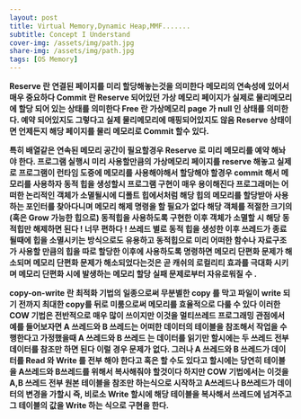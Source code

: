 ```yaml
---
layout: post
title: Virtual Memory,Dynamic Heap,MMF.......
subtitle: Concept I Understand
cover-img: /assets/img/path.jpg
share-img: /assets/img/path.jpg
tags: [OS Memory]
---
```


**Reserve 란 연결된 페이지를 미리 할당해놓는것을 의미한다 메모리의 연속성에 있어서 매우 중요하다
Commit 란 Reserve 되어있던 가상 메모리 페이지가 실제로 물리메모리에 할당 되어 있는 상태를 의미한다 
Free 란 가상메모리 page 가 null 인 상태를 의미한다. 예약 되어있지도 그렇다고 실제 물리메모리에 매핑되어있지도 않음
Reserve 상태이면 언제든지 해당 페이지를 물리 메모리로 Commit 할수 있다.**

**특히 배열같은 연속된 메모리 공간이 필요할경우 Reserve 로 미리 메모리를 예약 해놔야 한다.
프로그램 실행시 미리 사용할만큼의 가상메모리 페이지를 reserve 해놓고 실제로 프로그램이 런타임 도중에 
메모리를 사용해야해서 할당해야 할경우 commit 해서 메모리를 사용하자
동적 힙을 생성할시 프로그램 구현이 매우 용이해진다 프로그래머는 어떠한 논리적인 객체가 소멸될시에 디폴트 힙에서처럼 
해당 힙의 메모리를 할당받아 사용하는 포인터를 찾아다니며 메모리 해제 명령을 할 필요가 없다 해당 객체를 적절한 크기의 (혹은 Grow 가능한 힙으로) 
동적힙을 사용하도록 구현한 이후 객체가 소멸할 시 해당 동적힙만 해제하면 된다 ! 너무 편하다 ! 
쓰레드 별로 동적 힙을 생성한 이후 쓰레드가 종료될때에 힙을 소멸시키는 방식으로도 유용하고
동적힙으로 미리 어떠한 함수나 자료구조가 사용할 만큼의 힙을 따로 할당한 이후에 사용하도록 명령하면 메모리 단편화 문제가 해소되며
메모리 단편화 문제가 해소되었다는것은 곧 캐쉬의 로컬리티 효과를 극대화 시키며 메모리 단편화 시에 발생하는 메모리 할당 실패 문제로부터 자유로워질 수 .**

**copy-on-write 란 최적화 기법의 일종으로써 무분별한 copy 를 막고 파일이 write 되기 전까지 최대한 copy를 뒤로 미룸으로써 메모리를 효율적으로 다룰 수 있다
이러한 COW 기법은 전반적으로 매우 많이 쓰이지만 이것을 멀티쓰레드 프로그래밍 관점에서 예를 들어보자면 
A 쓰레드와 B 쓰레드는 어떠한 데이터의 테이블을 참조해서 작업을 수행한다고 가정했을때
A 쓰레드와 B 쓰레드 는 데이터를 읽기만 할시에는 두 쓰레드 전부 데이터를 참조만 하면 된다 이럴 경우 문제가 없다.
그러나 A 쓰레드와 B 쓰레드가 데이터를 Read 와 Write 를 전부 해야 한다고 혹은 할 수도 있다고 할시에는 
당연히 테이블을 A쓰레드와 B쓰레드를 위해서 복사해줘야 할것이다 하지만 COW 기법에서는 이것을 A,B 쓰레드 전부 원본 테이블을
참조만 하는식으로 시작하고 A쓰레드나 B쓰레드가 데이터의 변경을 가할시 즉, 비로소 Write 할시에 해당 테이블을 복사해서 쓰레드에 넘겨주고
그 테이블의 값을 Write 하는 식으로 구현을 한다.**
